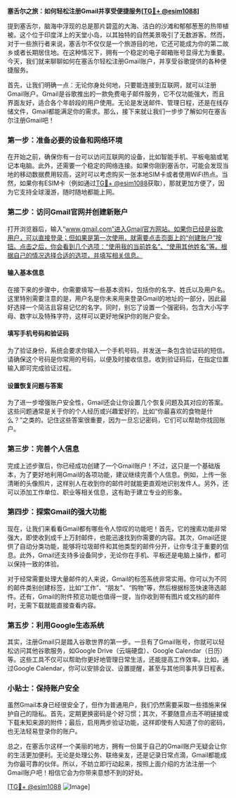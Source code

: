 **塞舌尔之旅：如何轻松注册Gmail并享受便捷服务[[TG💪+ @esim1088](https://t.me/s/esim1088)]**

提到塞舌尔，脑海中浮现的总是那片碧蓝的大海、洁白的沙滩和郁郁葱葱的热带植被。这个位于印度洋上的天堂小岛，以其独特的自然美景吸引了无数游客。然而，对于一些旅行者来说，塞舌尔不仅仅是一个旅游目的地，它还可能成为你的第二故乡或者长期居住地。在这种情况下，拥有一个稳定的电子邮箱账号显得尤为重要。今天，我们就来聊聊如何在塞舌尔轻松注册Gmail账户，并享受谷歌提供的各种便捷服务。

首先，让我们明确一点：无论你身处何地，只要能连接到互联网，就可以注册Gmail账户。Gmail是谷歌推出的一款免费电子邮件服务，它不仅功能强大，而且界面友好，适合各个年龄段的用户使用。无论是发送邮件、管理日程，还是在线存储文件，Gmail都能满足你的需求。那么，接下来就让我们一步步了解如何在塞舌尔注册Gmail吧！

### 第一步：准备必要的设备和网络环境

在开始之前，确保你有一台可以访问互联网的设备，比如智能手机、平板电脑或笔记本电脑。此外，还需要一个稳定的网络连接。如果你刚到塞舌尔，可能会发现当地的移动数据费用较高，这时可以考虑购买一张本地SIM卡或者使用WiFi热点。当然，如果你有ESIM卡（例如通过[TG💪+ @esim1088](https://t.me/s/esim1088)获取），那就更加方便了，因为它支持全球漫游，随时随地都能上网。

### 第二步：访问Gmail官网并创建新账户

打开浏览器后，输入“www.gmail.com”进入Gmail官方网站。如果你已经是谷歌用户，可以直接登录；但如果是第一次使用，就需要点击页面上的“创建账户”按钮。点击之后，你会看到几个选项：“使用我的当前姓名”、“使用其他姓名”等。根据自己的情况选择合适的选项，并填写相关信息。

#### 输入基本信息

在接下来的步骤中，你需要填写一些基本资料，包括你的名字、姓氏以及用户名。这里特别需要注意的是，用户名是你未来用来登录Gmail的地址的一部分，因此最好选择一个简洁且容易记忆的名字。同时，别忘了设置一个强密码，包含大小写字母、数字以及特殊字符，这样可以更好地保护你的账户安全。

#### 填写手机号码和验证码

为了验证身份，系统会要求你输入一个手机号码，并发送一条包含验证码的短信。请确保这个号码是你常用的号码，以便及时接收信息。收到验证码后，在指定位置输入即可完成验证过程。

#### 设置恢复问题与答案

为了进一步增强账户安全性，Gmail还会让你设置几个恢复问题及其对应的答案。这些问题通常是关于你的个人经历或兴趣爱好的，比如“你最喜欢的食物是什么？”之类的。记住这些答案很重要，因为一旦忘记密码，它们可以帮助你找回账户。

### 第三步：完善个人信息

完成上述步骤后，你已经成功创建了一个Gmail账户！不过，这只是一个基础版本，为了更好地利用Gmail的各项功能，建议继续完善个人信息。例如，上传一张清晰的头像照片，这样别人在收到你的邮件时就能更直观地识别发件人。另外，还可以添加工作单位、职业等相关信息，这有助于建立专业的形象。

### 第四步：探索Gmail的强大功能

现在，让我们来看看Gmail都有哪些令人惊叹的功能吧！首先，它的搜索功能非常强大，即使收到成千上万封邮件，也能迅速找到你需要的内容。其次，Gmail还提供了自动分类功能，能够将垃圾邮件和其他类型的邮件分开，让你专注于重要的信息。此外，Gmail还支持多设备同步，无论你在手机、平板还是电脑上操作，都可以保持一致的体验。

对于经常需要处理大量邮件的人来说，Gmail的标签系统非常实用。你可以为不同的邮件类别创建标签，比如“工作”、“朋友”、“购物”等，然后根据标签快速筛选邮件。还有，Gmail的附件预览功能也值得一提，当你收到带有图片或文档的邮件时，无需下载就能直接查看内容。

### 第五步：利用Google生态系统

其实，注册Gmail只是踏入谷歌世界的第一步。一旦有了Gmail账号，你就可以轻松访问其他谷歌服务，如Google Drive（云端硬盘）、Google Calendar（日历）等。这些工具不仅可以帮助你更好地管理日常生活，还能提高工作效率。比如，通过Google Calendar，你可以安排会议、设置提醒，甚至与其他同事共享日程表。

### 小贴士：保持账户安全

虽然Gmail本身已经很安全了，但作为普通用户，我们仍然需要采取一些措施来保护自己的隐私。首先，定期更换密码是个好习惯；其次，不要随意点击不明链接或下载未知来源的附件；最后，启用两步验证功能，这样即使有人知道了你的密码，也无法轻易登录你的账户。

总之，在塞舌尔这样一个美丽的地方，拥有一份属于自己的Gmail账户无疑会让你的生活更加便利。无论是处理公务、联络亲友，还是记录日常点滴，Gmail都能成为你最可靠的伙伴。所以，不妨立即行动起来，按照上面介绍的方法注册一个Gmail账户吧！相信它会为你带来意想不到的好处。

[[TG💪+ @esim1088](https://t.me/s/esim1088) ![Image](https://i.postimg.cc/4NQfJmqS/Snipaste-2025-05-13-00-14-12.png)]